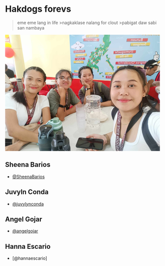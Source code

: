 # Hakdogs forevs
>eme eme lang in life >nagkaklase nalang for clout >pabigat daw sabi san nambaya

<p text-align="center">
<img src="bebegurl.jpg">
</p>


## Sheena Barios

- [@SheenaBarios](https://github.com/SheenaBarios)

## Juvyln Conda
- [@juvylynconda](https://github.com/juvylynconda)

## Angel Gojar
- [@angelgojar](https://github.com/angelgojar)

## Hanna Escario
- [@hannaescario]